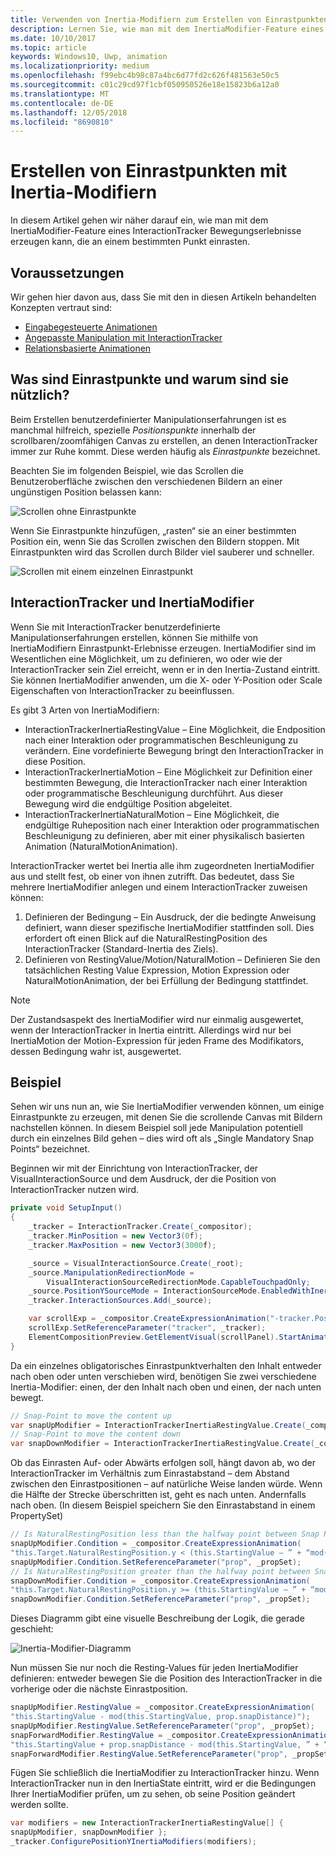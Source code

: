 ```yaml
---
title: Verwenden von Inertia-Modifiern zum Erstellen von Einrastpunkten
description: Lernen Sie, wie man mit dem InertiaModifier-Feature eines InteractionTracker Bewegungserlebnisse erzeugen kann, die an einem bestimmten Punkt einrasten.
ms.date: 10/10/2017
ms.topic: article
keywords: Windows10, Uwp, animation
ms.localizationpriority: medium
ms.openlocfilehash: f99ebc4b98c87a4bc6d77fd2c626f481563e50c5
ms.sourcegitcommit: c01c29cd97f1cbf050950526e18e15823b6a12a0
ms.translationtype: MT
ms.contentlocale: de-DE
ms.lasthandoff: 12/05/2018
ms.locfileid: "8690810"
---
```

# <a name="create-snap-points-with-inertia-modifiers"></a>Erstellen von Einrastpunkten mit Inertia-Modifiern

In diesem Artikel gehen wir näher darauf ein, wie man mit dem InertiaModifier-Feature eines InteractionTracker Bewegungserlebnisse erzeugen kann, die an einem bestimmten Punkt einrasten.

## <a name="prerequisites"></a>Voraussetzungen

Wir gehen hier davon aus, dass Sie mit den in diesen Artikeln behandelten Konzepten vertraut sind:

- [Eingabegesteuerte Animationen](input-driven-animations.md)
- [Angepasste Manipulation mit InteractionTracker](interaction-tracker-manipulations.md)
- [Relationsbasierte Animationen](relation-animations.md)

## <a name="what-are-snap-points-and-why-are-they-useful"></a>Was sind Einrastpunkte und warum sind sie nützlich?

Beim Erstellen benutzerdefinierter Manipulationserfahrungen ist es manchmal hilfreich, spezielle _Positionspunkte_ innerhalb der scrollbaren/zoomfähigen Canvas zu erstellen, an denen InteractionTracker immer zur Ruhe kommt. Diese werden häufig als _Einrastpunkte_ bezeichnet.

Beachten Sie im folgenden Beispiel, wie das Scrollen die Benutzeroberfläche zwischen den verschiedenen Bildern an einer ungünstigen Position belassen kann:

![Scrollen ohne Einrastpunkte](images/animation/snap-points-none.gif)

Wenn Sie Einrastpunkte hinzufügen, „rasten“ sie an einer bestimmten Position ein, wenn Sie das Scrollen zwischen den Bildern stoppen. Mit Einrastpunkten wird das Scrollen durch Bilder viel sauberer und schneller.

![Scrollen mit einem einzelnen Einrastpunkt](images/animation/snap-points-single.gif)

## <a name="interactiontracker-and-inertiamodifiers"></a>InteractionTracker und InertiaModifier

Wenn Sie mit InteractionTracker benutzerdefinierte Manipulationserfahrungen erstellen, können Sie mithilfe von InertiaModifiern Einrastpunkt-Erlebnisse erzeugen. InertiaModifier sind im Wesentlichen eine Möglichkeit, um zu definieren, wo oder wie der InteractionTracker sein Ziel erreicht, wenn er in den Inertia-Zustand eintritt. Sie können InertiaModifier anwenden, um die X- oder Y-Position oder Scale Eigenschaften von InteractionTracker zu beeinflussen.

Es gibt 3 Arten von InertiaModifiern:

- InteractionTrackerInertiaRestingValue – Eine Möglichkeit, die Endposition nach einer Interaktion oder programmatischen Beschleunigung zu verändern. Eine vordefinierte Bewegung bringt den InteractionTracker in diese Position.
- InteractionTrackerInertiaMotion – Eine Möglichkeit zur Definition einer bestimmten Bewegung, die InteractionTracker nach einer Interaktion oder programmatische Beschleunigung durchführt. Aus dieser Bewegung wird die endgültige Position abgeleitet.
- InteractionTrackerInertiaNaturalMotion – Eine Möglichkeit, die endgültige Ruheposition nach einer Interaktion oder programmatischen Beschleunigung zu definieren, aber mit einer physikalisch basierten Animation (NaturalMotionAnimation).

InteractionTracker wertet bei Inertia alle ihm zugeordneten InertiaModifier aus und stellt fest, ob einer von ihnen zutrifft. Das bedeutet, dass Sie mehrere InertiaModifier anlegen und einem InteractionTracker zuweisen können:

1. Definieren der Bedingung – Ein Ausdruck, der die bedingte Anweisung definiert, wann dieser spezifische InertiaModifier stattfinden soll. Dies erfordert oft einen Blick auf die NaturalRestingPosition des InteractionTracker (Standard-Inertia des Ziels).
1. Definieren von RestingValue/Motion/NaturalMotion – Definieren Sie den tatsächlichen Resting Value Expression, Motion Expression oder NaturalMotionAnimation, der bei Erfüllung der Bedingung stattfindet.

> [!NOTE]
> Der Zustandsaspekt des InertiaModifier wird nur einmalig ausgewertet, wenn der InteractionTracker in Inertia eintritt. Allerdings wird nur bei InertiaMotion der Motion-Expression für jeden Frame des Modifikators, dessen Bedingung wahr ist, ausgewertet.

## <a name="example"></a>Beispiel

Sehen wir uns nun an, wie Sie InertiaModifier verwenden können, um einige Einrastpunkte zu erzeugen, mit denen Sie die scrollende Canvas mit Bildern nachstellen können. In diesem Beispiel soll jede Manipulation potentiell durch ein einzelnes Bild gehen – dies wird oft als „Single Mandatory Snap Points“ bezeichnet.

Beginnen wir mit der Einrichtung von InteractionTracker, der VisualInteractionSource und dem Ausdruck, der die Position von InteractionTracker nutzen wird.

```csharp
private void SetupInput()
{
    _tracker = InteractionTracker.Create(_compositor);
    _tracker.MinPosition = new Vector3(0f);
    _tracker.MaxPosition = new Vector3(3000f);

    _source = VisualInteractionSource.Create(_root);
    _source.ManipulationRedirectionMode =
        VisualInteractionSourceRedirectionMode.CapableTouchpadOnly;
    _source.PositionYSourceMode = InteractionSourceMode.EnabledWithInertia;
    _tracker.InteractionSources.Add(_source);

    var scrollExp = _compositor.CreateExpressionAnimation("-tracker.Position.Y");
    scrollExp.SetReferenceParameter("tracker", _tracker);
    ElementCompositionPreview.GetElementVisual(scrollPanel).StartAnimation("Offset.Y", scrollExp);
}
```

Da ein einzelnes obligatorisches Einrastpunktverhalten den Inhalt entweder nach oben oder unten verschieben wird, benötigen Sie zwei verschiedene Inertia-Modifier: einen, der den Inhalt nach oben und einen, der nach unten bewegt.

```csharp
// Snap-Point to move the content up
var snapUpModifier = InteractionTrackerInertiaRestingValue.Create(_compositor);
// Snap-Point to move the content down
var snapDownModifier = InteractionTrackerInertiaRestingValue.Create(_compositor);
```

Ob das Einrasten Auf- oder Abwärts erfolgen soll, hängt davon ab, wo der InteractionTracker im Verhältnis zum Einrastabstand – dem Abstand zwischen den Einrastpositionen – auf natürliche Weise landen würde. Wenn die Hälfte der Strecke überschritten ist, geht es nach unten. Andernfalls nach oben. (In diesem Beispiel speichern Sie den Einrastabstand in einem PropertySet)

```csharp
// Is NaturalRestingPosition less than the halfway point between Snap Points?
snapUpModifier.Condition = _compositor.CreateExpressionAnimation(
"this.Target.NaturalRestingPosition.y < (this.StartingValue – ” + “mod(this.StartingValue, prop.snapDistance) + prop.snapDistance / 2)");
snapUpModifier.Condition.SetReferenceParameter("prop", _propSet);
// Is NaturalRestingPosition greater than the halfway point between Snap Points?
snapDownModifier.Condition = _compositor.CreateExpressionAnimation(
"this.Target.NaturalRestingPosition.y >= (this.StartingValue – ” + “mod(this.StartingValue, prop.snapDistance) + prop.snapDistance / 2)");
snapDownModifier.Condition.SetReferenceParameter("prop", _propSet);
```

Dieses Diagramm gibt eine visuelle Beschreibung der Logik, die gerade geschieht:

![Inertia-Modifier-Diagramm](images/animation/inertia-modifier-diagram.png)

Nun müssen Sie nur noch die Resting-Values für jeden InertiaModifier definieren: entweder bewegen Sie die Position des InteractionTracker in die vorherige oder die nächste Einrastposition.

```csharp
snapUpModifier.RestingValue = _compositor.CreateExpressionAnimation(
"this.StartingValue - mod(this.StartingValue, prop.snapDistance)");
snapUpModifier.RestingValue.SetReferenceParameter("prop", _propSet);
snapForwardModifier.RestingValue = _compositor.CreateExpressionAnimation(
"this.StartingValue + prop.snapDistance - mod(this.StartingValue, ” + “prop.snapDistance)");
snapForwardModifier.RestingValue.SetReferenceParameter("prop", _propSet);
```

Fügen Sie schließlich die InertiaModifier zu InteractionTracker hinzu. Wenn InteractionTracker nun in den InertiaState eintritt, wird er die Bedingungen Ihrer InertiaModifier prüfen, um zu sehen, ob seine Position geändert werden sollte.

```csharp
var modifiers = new InteractionTrackerInertiaRestingValue[] { 
snapUpModifier, snapDownModifier };
_tracker.ConfigurePositionYInertiaModifiers(modifiers);
```